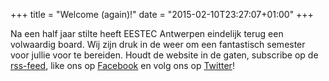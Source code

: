 +++
title = "Welcome (again)!"
date = "2015-02-10T23:27:07+01:00"
+++

Na een half jaar stilte heeft EESTEC Antwerpen eindelijk terug een volwaardig
board. Wij zijn druk in de weer om een fantastisch semester voor jullie voor te
bereiden.
Houdt de website in de gaten, subscribe op de
[rss-feed](http://eestec.be/rss), like ons op [Facebook](http://facebook.com/eestecantwerp) en
volg ons op [Twitter](http://twitter.com/eestecantwerp)!
